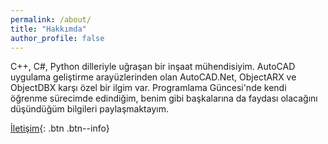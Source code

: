 ```yaml
---
permalink: /about/
title: "Hakkımda"
author_profile: false
---
```

C++, C#, Python dilleriyle uğraşan bir inşaat mühendisiyim. AutoCAD uygulama geliştirme arayüzlerinden olan AutoCAD.Net, ObjectARX ve ObjectDBX karşı özel bir ilgim var. Programlama Güncesi'nde kendi öğrenme sürecimde edindiğim, benim gibi başkalarına da faydası olacağını düşündüğüm bilgileri paylaşmaktayım.

[İletişim](https://eykaraduman.github.io/contact/){: .btn .btn--info}

